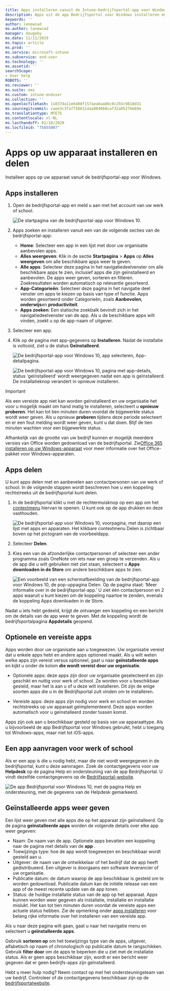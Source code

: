 ```yaml
---
title: Apps installeren vanuit de Intune-bedrijfsportal-app voor Windows
description: Apps uit de app Bedrijfsportal voor Windows installeren en delen
keywords: ''
author: lenewsad
ms.author: lanewsad
manager: dougeby
ms.date: 11/11/2019
ms.topic: article
ms.prod: ''
ms.service: microsoft-intune
ms.subservice: end-user
ms.technology: ''
ms.assetid: ''
searchScope:
- User help
ROBOTS: ''
ms.reviewer: ''
ms.suite: ems
ms.custom: intune-enduser
ms.collection: ''
ms.openlocfilehash: 11037da11e6400f157aea6aa86c0c293c9818d31
ms.sourcegitcommit: caee3c3fa77586314aa8040b0caf32a0527b669e
ms.translationtype: MTE75
ms.contentlocale: nl-NL
ms.lasthandoff: 01/10/2020
ms.locfileid: "75855007"
---
```

# <a name="install-and-share-apps-on-your-device"></a>Apps op uw apparaat installeren en delen

Installeer apps op uw apparaat vanuit de bedrijfsportal-app voor Windows.

## <a name="install-apps"></a>Apps installeren

1. Open de bedrijfsportal-app en meld u aan met het account van uw werk of school.  

    ![De startpagina van de bedrijfsportal-app voor Windows 10.](./media/RS1_AppDetailsPage_Installed_03.png)
2. Apps zoeken en installeren vanuit een van de volgende secties van de bedrijfsportal-app:  

    * **Home**: Selecteer een app in een lijst met door uw organisatie aanbevolen apps.  
    * **Alles weergeven**: Klik in de sectie **Startpagina** > **Apps** op **Alles weergeven** om alle beschikbare apps weer te geven.  
    * **Alle apps**: Selecteer deze pagina in het navigatiedeelvenster om alle beschikbare apps te zien, inclusief apps die zijn geïnstalleerd en aanbevolen. De apps weer geven, sorteren en filteren. Zoekresultaten worden automatisch op relevantie gesorteerd.  
    * **App-Categorieën**: Selecteer deze pagina in het navigatie deel venster om apps te kiezen op basis van type of functie. Apps worden gesorteerd onder Categorieën, zoals **Aanbevolen**, **onderwijs**en **productiviteit**.  
    * **Apps zoeken**: Een statische zoekbalk bevindt zich in het navigatiedeelvenster van de app. Als u de beschikbare apps wilt vinden, zoekt u op de app-naam of uitgever.  

3. Selecteer een app.   
4. Klik op de pagina met app-gegevens op **Installeren**. Nadat de installatie is voltooid, ziet u de status **Geïnstalleerd**.  

    ![De bedrijfsportal-app voor Windows 10, app selecteren, App-detailpagina.](./media/RS1_AppDetailsPage_Installed_02.png)  
    
    ![De bedrijfsportal-app voor Windows 10, pagina met app-details, status 'geïnstalleerd' wordt weergegeven nadat een app is geïnstalleerd. De installatieknop verandert in opnieuw installeren.](./media/RS1_AppDetailsPage_Installed_01.png)    

> [!IMPORTANT]
> Als een vereiste app niet kan worden geïnstalleerd en uw organisatie het voor u mogelijk maakt om hand matig te installeren, selecteert u **opnieuw proberen**. Het kan tot tien minuten duren voordat de bijgewerkte status wordt weer geven. Als u opnieuw **proberen** tijdens deze periode selecteert en er een fout melding wordt weer geven, kunt u dat doen. Blijf de tien minuten wachten voor een bijgewerkte status.   

Afhankelijk van de grootte van uw bedrijf kunnen er mogelijk meerdere versies van Office worden gedownload van de bedrijfsportal. Zie[Office 365 installeren op uw Windows-apparaat](./install-office-windows.md) voor meer informatie over het Office-pakket voor Windows-apparaten.

## <a name="share-apps"></a>Apps delen  
U kunt apps delen met en aanbevelen aan contactpersonen van uw werk of school. In de volgende stappen wordt beschreven hoe u een koppeling rechtstreeks uit de bedrijfsportal kunt delen.

1. In de bedrijfsportal klikt u met de rechtermuisknop op een app om het [contextmenu](https://docs.microsoft.com//windows/uwp/design/controls-and-patterns/menus) hiervan te openen. U kunt ook op de app drukken en deze vasthouden.  

    ![De bedrijfsportal-app voor Windows 10, voorpagina, met daarop een lijst met apps en apparaten. Het klikbare contextmenu Delen is zichtbaar boven op het pictogram van de voorbeeldapp. ](./media/1808_ShareContext_CP_Windows.png)  

2. Selecteer **Delen**.
3. Kies een van de afzonderlijke contactpersonen of selecteer een ander programma zoals OneNote om iets naar een groep te verzenden. Als u de app die u wilt gebruiken niet ziet staan, selecteert u **Apps downloaden in de Store** om andere beschikbare apps te zien.  

    ![Een voorbeeld van een schermafbeelding van de bedrijfsportal-app voor Windows 10, de pop-uppagina Delen. Op de pagina staat: ‘Meer informatie over <naam voorbeeldapp> in de bedrijfsportal-app.’ U ziet één contactpersoon en 2 apps waaruit u kunt kiezen om de koppeling naartoe te zenden, evenals de koppeling Apps downloaden in de Store. ](./media/1808_ShareApps_CP_Windows.png) 

Nadat u iets hebt gedeeld, krijgt de ontvanger een koppeling en een bericht om de details van de app weer te geven. Met de koppeling wordt de bedrijfsportalpagina **Appdetails** geopend. 

## <a name="optional-and-required-apps"></a>Optionele en vereiste apps
Apps worden door uw organisatie aan u toegewezen. Uw organisatie vereist dat u enkele apps hebt en andere apps optioneel maakt. Als u wilt weten welke apps zijn vereist versus optioneel, gaat u naar **geïnstalleerde apps** en kijkt u onder de kolom **die wordt vereist door uw organisatie**.  

* Optionele apps: deze apps zijn door uw organisatie geselecteerd en zijn geschikt en nuttig voor werk of school. Ze worden voor u beschikbaar gesteld, maar het is aan u of u deze wilt installeren. Dit zijn de enige soorten apps die u in de Bedrijfsportal zult vinden om te installeren. 

* Vereiste apps: deze apps zijn nodig voor werk en school en worden rechtstreeks op uw apparaat geïmplementeerd. Deze apps worden automatisch voor u geïnstalleerd zonder tussen komst. 

Apps zijn ook aan u beschikbaar gesteld op basis van uw apparaattype. Als u bijvoorbeeld de app Bedrijfsportal voor Windows gebruikt, hebt u toegang tot Windows-apps, maar niet tot iOS-apps.

## <a name="request-an-app-for-work-or-school"></a>Een app aanvragen voor werk of school  
Als er een app is die u nodig hebt, maar die niet wordt weergegeven in de bedrijfsportal, kunt u deze aanvragen. Zoek de contactgegevens voor uw **Helpdesk** op de pagina Help en ondersteuning van de app Bedrijfsportal. U vindt dezelfde contactgegevens op de [Bedrijfsportal-website](https://go.microsoft.com/fwlink/?linkid=2010980).    

  ![De app Bedrijfsportal voor Windows 10, met de pagina Help en ondersteuning, met de gegevens van de Helpdesk gemarkeerd. ](./media/1812_UCP_Help_Support_helpdesk.png)  

## <a name="view-installed-apps"></a>Geïnstalleerde apps weer geven  
Een lijst weer geven met alle apps die op het apparaat zijn geïnstalleerd. Op de pagina **geïnstalleerde apps** worden de volgende details over elke app weer gegeven:

* Naam: De naam van de app. Optionele apps bevatten een koppeling naar de pagina met details van de **app** .
* Toewijzings type: hoe de app wordt toegewezen en beschikbaar wordt gesteld aan u. 
* Uitgever: de naam van de ontwikkelaar of het bedrijf dat de app heeft gedistribueerd. Een uitgever is doorgaans een software leverancier of uw organisatie.  
* Publicatie datum: de datum waarop de app beschikbaar is gesteld om te worden gedownload. Publicatie datum kan de initiële release van een app of de meest recente update van de app tonen.
* Status: de huidige installatie status van de app op het apparaat. Apps kunnen worden weer gegeven als installatie, installatie en installatie mislukt. Het kan tot tien minuten duren voordat de vereiste apps een actuele status hebben. Zie de opmerking onder [apps installeren](#install-apps) voor belang rijke informatie over het installeren van een vereiste app. 

Als u naar deze pagina wilt gaan, gaat u naar het navigatie menu en selecteert u **geïnstalleerde apps**.  


Gebruik **sorteren op** om het toewijzings type van de apps, uitgever, alfabetisch op naam of chronologisch op publicatie datum te rangschikken. Gebruik **filter door** om de apps te beperken die u ziet met de installatie status.  Als er geen apps beschikbaar zijn, wordt er een bericht weer gegeven dat er geen bedrijfs-apps zijn geïnstalleerd.  

Hebt u meer hulp nodig? Neem contact op met het ondersteuningsteam van uw bedrijf. Controleer of de contactgegevens beschikbaar zijn op de [bedrijfsportalwebsite](https://go.microsoft.com/fwlink/?linkid=2010980).  
